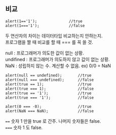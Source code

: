 ## 비교
```
alert(1=='1');              //true
alert(1==='1');             //false
```

두 연산자의 차이는 데이터타입 비교하는지 안하는지.  
프로그램을 짤 때 비교를 할 때 === 를 꼭 쓸 것.  

null : 프로그래머가 의도한 값이 없는 상황.  
undifined : 프로그래머가 의도하지 않고 값이 없는 상황.  
NaN : 성립하지 않는 수. 계산할 수 없음. ex) 0/0 = NaN  
```
alert(null == undefined);       //true
alert(null === undefined);      //false
alert(true == 1);               //true
alert(true === 1);              //false
alert(true == '1');             //true
alert(true === '1');            //false

alert(0 === -0);                //true
alert(NaN === NaN);             //false
```
`==` 숫자 1 만을 true 로 간주. 나머지 숫자들은 false.  
`===` 숫자 1 도 false.  
